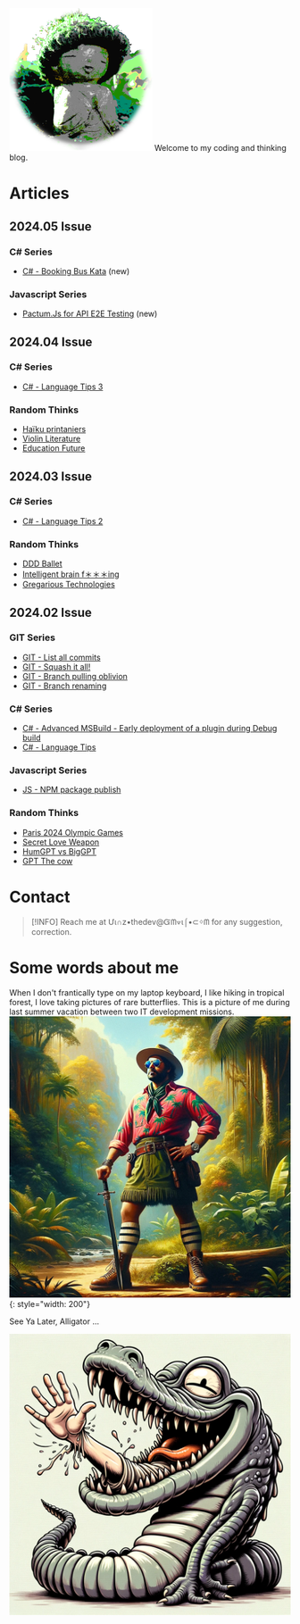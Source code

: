 ![logo](./pix/viiinzzz256.png)
Welcome to my coding and thinking blog.

# Articles

## 2024.05 Issue

### C# Series

- [C# - Booking Bus Kata](./Csharp/BookingBusKata.md) (new)

### Javascript Series

- [Pactum.Js for API E2E Testing](./Javascript/Pactum-E2E-testing) (new)

## 2024.04 Issue

### C# Series

- [C# - Language Tips 3](./Csharp/lang-tips-3.md)

### Random Thinks

- [Haïku printaniers](./RandomThink/haiku-printaniers.md)
- [Violin Literature](./RandomThink/violin-books.md)
- [Education Future](./RandomThink/education-future.md)

## 2024.03 Issue

### C# Series

- [C# - Language Tips 2](./Csharp/lang-tips-2.md)

### Random Thinks

- [DDD Ballet](./RandomThink/ddd-coding.md)
- [Intelligent brain f＊＊＊ing](./RandomThink/intelligent-brainf)
- [Gregarious Technologies](./RandomThink/greg-tech.md)

## 2024.02 Issue

### GIT Series

- [GIT - List all commits](./Git/commits-list)
- [GIT - Squash it all!](./Git/squash-all)
- [GIT - Branch pulling oblivion](./Git/branch-forgot)
- [GIT - Branch renaming](./Git/branch-rename)

### C# Series

- [C# - Advanced MSBuild - Early deployment of a plugin during Debug build](./Csharp/msbuild-plugin-debug)
- [C# - Language Tips](./Csharp/lang-tips-1.md)

### Javascript Series

- [JS - NPM package publish](./Javascript/npm/publish)

### Random Thinks

- [Paris 2024 Olympic Games](./RandomThink/paris-24.md)
- [Secret Love Weapon](./RandomThink/war-n-love.md)
- [HumGPT vs BigGPT](./RandomThink/hum-gpt)
- [GPT The cow](./RandomThink/the-cow.md)

# Contact

> [!INFO]
> Reach me at Մι∩z•thedev@Ᏻᗰ⟇ι⌠•⊂ᛜᗰ for any suggestion, correction.

# Some words about me

When I don't frantically type on my laptop keyboard, I like hiking in tropical forest, I love taking pictures of rare butterflies. This is a picture of me during last summer vacation between two IT development missions.
![](./pix/adventurer.jpg){: style="width: 200"}

See Ya Later, Alligator ...

![bye](./pix/seelater-gator.png)

